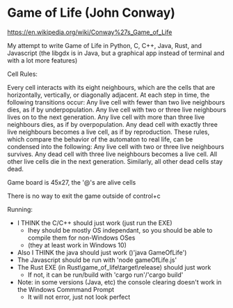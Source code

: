 # Game of Life (John Conway)

https://en.wikipedia.org/wiki/Conway%27s_Game_of_Life

My attempt to write Game of Life in Python, C, C++, Java, Rust, and Javascript (the libgdx is in Java, but a graphical app instead of terminal and with a lot more features)


Cell Rules:

Every cell interacts with its eight neighbours, which are the cells that are horizontally, vertically, or diagonally adjacent. At each step in time, the following transitions occur:
    Any live cell with fewer than two live neighbours dies, as if by underpopulation.
    Any live cell with two or three live neighbours lives on to the next generation.
    Any live cell with more than three live neighbours dies, as if by overpopulation.
    Any dead cell with exactly three live neighbours becomes a live cell, as if by reproduction.
These rules, which compare the behavior of the automaton to real life, can be condensed into the following:
    Any live cell with two or three live neighbours survives.
    Any dead cell with three live neighbours becomes a live cell.
    All other live cells die in the next generation. Similarly, all other dead cells stay dead.


Game board is 45x27, the '@'s are alive cells

There is no way to exit the game outside of control+c


Running:
- I THINK the C/C++ should just work (just run the EXE)
    - Ihey should be mostly OS independant, so you should be able to compile them for non-Windows OSes
    - (they at least work in Windows 10)
- Also I THINK the java should just work ()'java GameOfLife')
- The Javascript should be run with 'node gameOfLife.js'
- The Rust EXE (in Rust\game_of_life\target\release) should just work
    - If not, it can be run/build with 'cargo run'/'cargo build'
- Note: in some versions (Java, etc) the console clearing doesn't work in the Windows Commmand Prompt
    - It will not error, just not look perfect
